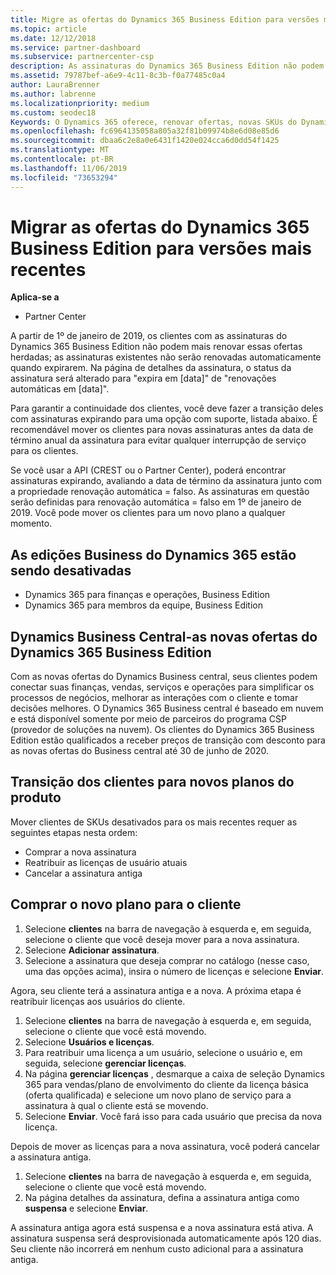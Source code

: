 ```yaml
---
title: Migre as ofertas do Dynamics 365 Business Edition para versões mais recentes | Centro de parceiros
ms.topic: article
ms.date: 12/12/2018
ms.service: partner-dashboard
ms.subservice: partnercenter-csp
description: As assinaturas do Dynamics 365 Business Edition não podem mais ser renovadas.
ms.assetid: 79787bef-a6e9-4c11-8c3b-f0a77485c0a4
author: LauraBrenner
ms.author: labrenne
ms.localizationpriority: medium
ms.custom: seodec18
Keywords: O Dynamics 365 oferece, renovar ofertas, novas SKUs do Dynamics 365
ms.openlocfilehash: fc6964135058a805a32f81b09974b8e6d08e85d6
ms.sourcegitcommit: dbaa6c2e8a0e6431f1420e024cca6d0dd54f1425
ms.translationtype: MT
ms.contentlocale: pt-BR
ms.lasthandoff: 11/06/2019
ms.locfileid: "73653294"
---
```

# <a name="migrate-dynamics-365-business-edition-offers-to-newer-versions"></a>Migrar as ofertas do Dynamics 365 Business Edition para versões mais recentes 

**Aplica-se a**

- Partner Center

A partir de 1º de janeiro de 2019, os clientes com as assinaturas do Dynamics 365 Business Edition não podem mais renovar essas ofertas herdadas; as assinaturas existentes não serão renovadas automaticamente quando expirarem. Na página de detalhes da assinatura, o status da assinatura será alterado para "expira em [data]" de "renovações automáticas em [data]".

Para garantir a continuidade dos clientes, você deve fazer a transição deles com assinaturas expirando para uma opção com suporte, listada abaixo. É recomendável mover os clientes para novas assinaturas antes da data de término anual da assinatura para evitar qualquer interrupção de serviço para os clientes.

Se você usar a API (CREST ou o Partner Center), poderá encontrar assinaturas expirando, avaliando a data de término da assinatura junto com a propriedade renovação automática = falso. As assinaturas em questão serão definidas para renovação automática = falso em 1º de janeiro de 2019. Você pode mover os clientes para um novo plano a qualquer momento. 

## <a name="the-dynamics-365-business-editions-being-retired"></a>As edições Business do Dynamics 365 estão sendo desativadas

- Dynamics 365 para finanças e operações, Business Edition
- Dynamics 365 para membros da equipe, Business Edition

## <a name="dynamics-business-central---the-dynamics-365-business-edition-new-offers"></a>Dynamics Business Central-as novas ofertas do Dynamics 365 Business Edition

Com as novas ofertas do Dynamics Business central, seus clientes podem conectar suas finanças, vendas, serviços e operações para simplificar os processos de negócios, melhorar as interações com o cliente e tomar decisões melhores. O Dynamics 365 Business central é baseado em nuvem e está disponível somente por meio de parceiros do programa CSP (provedor de soluções na nuvem).
Os clientes do Dynamics 365 Business Edition estão qualificados a receber preços de transição com desconto para as novas ofertas do Business central até 30 de junho de 2020.

## <a name="transition-customers-to-new-product-plans"></a>Transição dos clientes para novos planos do produto

 Mover clientes de SKUs desativados para os mais recentes requer as seguintes etapas nesta ordem:

- Comprar a nova assinatura
- Reatribuir as licenças de usuário atuais
- Cancelar a assinatura antiga

## <a name="purchase-the-new-plan-for-your-customer"></a>Comprar o novo plano para o cliente

1. Selecione **clientes** na barra de navegação à esquerda e, em seguida, selecione o cliente que você deseja mover para a nova assinatura.
2. Selecione **Adicionar assinatura**.
3. Selecione a assinatura que deseja comprar no catálogo (nesse caso, uma das opções acima), insira o número de licenças e selecione **Enviar**. 

Agora, seu cliente terá a assinatura antiga e a nova. A próxima etapa é reatribuir licenças aos usuários do cliente.

1. Selecione **clientes** na barra de navegação à esquerda e, em seguida, selecione o cliente que você está movendo.
2. Selecione **Usuários e licenças**.
3. Para reatribuir uma licença a um usuário, selecione o usuário e, em seguida, selecione **gerenciar licenças**. 
4. Na página **gerenciar licenças** , desmarque a caixa de seleção Dynamics 365 para vendas/plano de envolvimento do cliente da licença básica (oferta qualificada) e selecione um novo plano de serviço para a assinatura à qual o cliente está se movendo. 
5. Selecione **Enviar**. Você fará isso para cada usuário que precisa da nova licença. 

Depois de mover as licenças para a nova assinatura, você poderá cancelar a assinatura antiga. 

1. Selecione **clientes** na barra de navegação à esquerda e, em seguida, selecione o cliente que você está movendo.
2. Na página detalhes da assinatura, defina a assinatura antiga como **suspensa** e selecione **Enviar**.

A assinatura antiga agora está suspensa e a nova assinatura está ativa. A assinatura suspensa será desprovisionada automaticamente após 120 dias. Seu cliente não incorrerá em nenhum custo adicional para a assinatura antiga.